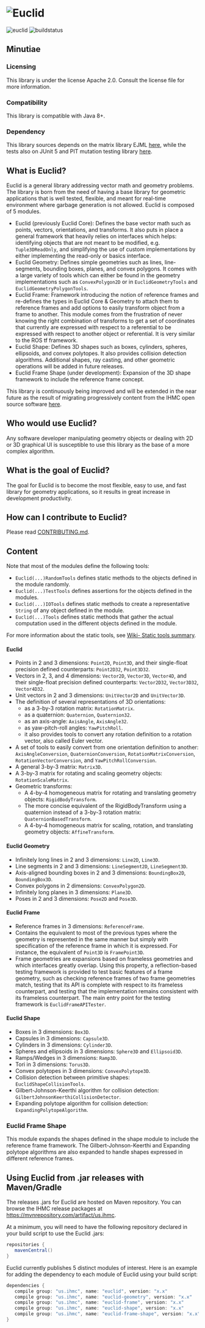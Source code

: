 # ![Euclid](logo/Euclid.png)

![euclid](https://maven-badges.herokuapp.com/maven-central/us.ihmc/euclid/badge.svg?style=plastic)
![buildstatus](https://github.com/ihmcrobotics/euclid/actions/workflows/gradle-test.yml/badge.svg)

## Minutiae

### Licensing
This library is under the license Apache 2.0. Consult the license file for more information.

### Compatibility
This library is compatible with Java 8+.

### Dependency
This library sources depends on the matrix library EJML [here](http://ejml.org/), while the tests also on JUnit 5 and PIT mutation testing library [here](http://pitest.org/).

## What is Euclid?
Euclid is a general library addressing vector math and geometry problems.
The library is born from the need of having a base library for geometric applications that is well tested, flexible, and meant for real-time environment where
garbage generation is not allowed.
Euclid is composed of 5 modules.
- Euclid (previously Euclid Core): Defines the base vector math such as points, vectors, orientations, and transforms.
	It also puts in place a general framework that heavily relies on interfaces which helps: identifying objects that are not meant to be modified, e.g. `Tuple3DReadOnly`, and simplifying the use of custom implementations by either implementing the read-only or basics interface. 
- Euclid Geometry: Defines simple geometries such as lines, line-segments, bounding boxes, planes, and convex polygons.
	It comes with a large variety of tools which can either be found in the geometry implementations such as `ConvexPolygon2D` or in `EuclidGeometryTools` and `EuclidGeometryPolygonTools`.
- Euclid Frame: Framework introducing the notion of reference frames and re-defines the types in Euclid Core & Geometry to attach them to reference frames and add options to easily transform object from a frame to another.
	This module comes from the frustration of never knowing the right combination of transforms to get a set of coordinates that currently are expressed with respect to a referential to be expressed with respect to another object or referential.
	It is very similar to the ROS tf framework.
- Euclid Shape: Defines 3D shapes such as boxes, cylinders, spheres, ellipsoids, and convex polytopes. It also provides collision detection algorithms. Additional shapes, ray casting, and other geometric operations will be added in future releases.
- Euclid Frame Shape (under development): Expansion of the 3D shape framework to include the reference frame concept.

This library is continuously being improved and will be extended in the near future as the result of migrating progressively content from the IHMC open source software [here](https://github.com/ihmcrobotics/ihmc-open-robotics-software).

## Who would use Euclid?
Any software developer manipulating geometry objects or dealing with 2D or 3D graphical UI is susceptible to use this library as the base of a more complex algorithm.

## What is the goal of Euclid?
The goal for Euclid is to become the most flexible, easy to use, and fast library for geometry applications, so it results in great increase in development productivity.

## How can I contribute to Euclid?
Please read [CONTRIBUTING.md](https://github.com/ihmcrobotics/euclid/blob/develop/CONTRIBUTING.md).

## Content
Note that most of the modules define the following tools:
- `Euclid(...)RandomTools` defines static methods to the objects defined in the module randomly.
- `Euclid(...)TestTools` defines assertions for the objects defined in the modules.
- `Euclid(...)IOTools` defines static methods to create a representative `String` of any object defined in the module.
- `Euclid(...)Tools` defines static methods that gather the actual computation used in the different objects defined in the module.

For more information about the static tools, see [Wiki- Static tools summary](https://github.com/ihmcrobotics/euclid/wiki/Static-tools-summary).

#### Euclid
- Points in 2 and 3 dimensions: `Point2D`, `Point3D`, and their single-float precision defined counterparts: `Point2D32`, `Point3D32`.
- Vectors in 2, 3, and 4 dimensions: `Vector2D`, `Vector3D`, `Vector4D`, and their single-float precision defined counterparts: `Vector2D32`, `Vector3D32`, `Vector4D32`.
- Unit vectors in 2 and 3 dimensions: `UnitVector2D` and `UnitVector3D`.
- The definition of several representations of 3D orientations:
	- as a 3-by-3 rotation matrix: `RotationMatrix`.
	- as a quaternion: `Quaternion`, `Quaternion32`.
	- as an axis-angle: `AxisAngle`, `AxisAngle32`.
	- as yaw-pitch-roll angles: `YawPitchRoll`.
	- it also provides tools to convert any rotation definition to a rotation vector, also called Euler vector.
- A set of tools to easily convert from one orientation definition to another: `AxisAngleConversion`, `QuaternionConversion`, `RotationMatrixConversion`, `RotationVectorConversion`, and `YawPitchRollConversion`.
- A general 3-by-3 matrix: `Matrix3D`.
- A 3-by-3 matrix for rotating and scaling geometry objects: `RotationScaleMatrix`.
- Geometric transforms:
	 - A 4-by-4 homogeneous matrix for rotating and translating geometry objects: `RigidBodyTransform`.
	 - The more concise equivalent of the RigidBodyTransform using a quaternion instead of a 3-by-3 rotation matrix: `QuaternionBasedTransform`.
	 - A 4-by-4 homogeneous matrix for scaling, rotation, and translating geometry objects: `AffineTransform`.

#### Euclid Geometry
- Infinitely long lines in 2 and 3 dimensions: `Line2D`, `Line3D`.
- Line segments in 2 and 3 dimensions: `LineSegment2D`, `LineSegment3D`.
- Axis-aligned bounding boxes in 2 and 3 dimensions: `BoundingBox2D`, `BoundingBox3D`.
- Convex polygons in 2 dimensions: `ConvexPolygon2D`.
- Infinitely long planes in 3 dimensions: `Plane3D`.
- Poses in 2 and 3 dimensions: `Pose2D` and `Pose3D`.

#### Euclid Frame
- Reference frames in 3 dimensions: `ReferenceFrame`. 
- Contains the equivalent to most of the previous types where the geometry is represented in the same manner but simply with specification of the reference frame in which it is expressed. For instance, the equivalent of `Point3D` is `FramePoint3D`.
- Frame geometries are expansions based on frameless geometries and which interfaces greatly overlap. Using this property, a reflection-based testing framework is provided to test basic features of a frame geometry, such as checking reference frames of two frame geometries match, testing that its API is complete with respect to its frameless counterpart, and testing that the implementation remains consistent with its frameless counterpart. The main entry point for the testing framework is `EuclidFrameAPITester`.

#### Euclid Shape
- Boxes in 3 dimensions: `Box3D`.
- Capsules in 3 dimensions: `Capsule3D`.
- Cylinders in 3 dimensions: `Cylinder3D`.
- Spheres and ellipsoids in 3 dimensions: `Sphere3D` and `Ellipsoid3D`.
- Ramps/Wedges in 3 dimensions: `Ramp3D`.
- Tori in 3 dimensions: `Torus3D`.
- Convex polytopes in 3 dimensions: `ConvexPolytope3D`.
- Collision detection between primitive shapes: `EuclidShapeCollisionTools`.
- Gilbert-Johnson-Keerthi algorithm for collision detection: `GilbertJohnsonKeerthiCollisionDetector`.
- Expanding polytope algorithm for collision detection: `ExpandingPolytopeAlgorithm`.

### Euclid Frame Shape
This module expands the shapes defined in the shape module to include the reference frame framework. The Gilbert-Johnson-Keerthi and Expanding polytope algorithms are also expanded to handle shapes expressed in different reference frames.

## Using Euclid from .jar releases with Maven/Gradle
The releases .jars for Euclid are hosted on Maven repository.
You can browse the IHMC release packages at https://mvnrepository.com/artifact/us.ihmc.

At a minimum, you will need to have the following repository declared in your build script to use the Euclid .jars:

```gradle
repositories {
   mavenCentral()
}
```

Euclid currently publishes 5 distinct modules of interest. Here is an example for adding the dependency to each module of Euclid using your build script:

```gradle
dependencies {
   compile group: "us.ihmc", name: "euclid", version: "x.x"
   compile group: "us.ihmc", name: "euclid-geometry", version: "x.x"
   compile group: "us.ihmc", name: "euclid-frame", version: "x.x"
   compile group: "us.ihmc", name: "euclid-shape", version: "x.x"
   compile group: "us.ihmc", name: "euclid-frame-shape", version: "x.x"
}
```
